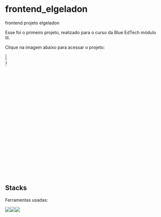 # frontend_elgeladon
 frontend projeto elgeladon

Esse foi o primeiro projeto, realizado para o curso da Blue EdTech módulo III.

Clique na imagem abaixo para acessar o projeto:

<a href="https://mateussuricato.github.io/frontend_elgeladon/" target="_blank"><img style="width:10%" src="https://cdn-icons-png.flaticon.com/512/2136/2136384.png" alt="ícone pokedex"></a>

## Stacks
Ferramentas usadas:
<div style="display:flex">
<img src="https://img.icons8.com/color/48/000000/javascript--v1.png"/>
<img src="https://img.icons8.com/color/48/000000/html-5--v2.png"/>
<img src="https://img.icons8.com/color/48/000000/css3.png"/>
</div>
